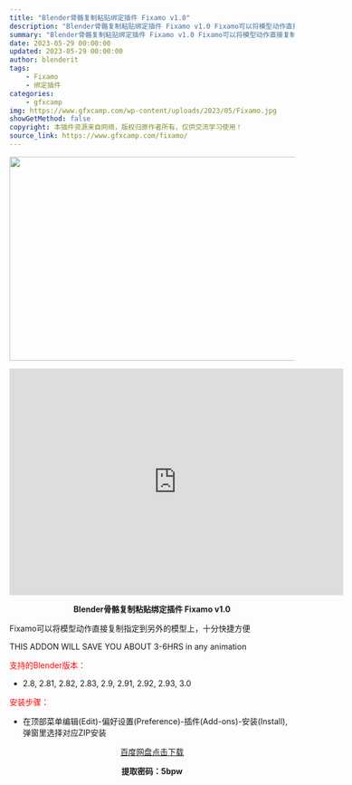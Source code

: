```yaml
---
title: "Blender骨骼复制粘贴绑定插件 Fixamo v1.0"
description: "Blender骨骼复制粘贴绑定插件 Fixamo v1.0 Fixamo可以将模型动作直接复制指定到另外的模型上，十分快捷方便 THIS ADDON WILL SAVE YOU ABOUT 3-6HR..."
summary: "Blender骨骼复制粘贴绑定插件 Fixamo v1.0 Fixamo可以将模型动作直接复制指定到另外的模型上，十分快捷方便 THIS ADDON WILL SAVE YOU ABOUT 3-6HR..."
date: 2023-05-29 00:00:00
updated: 2023-05-29 00:00:00
author: blenderit
tags: 
    - Fixamo
    - 绑定插件
categories:
    - gfxcamp
img: https://www.gfxcamp.com/wp-content/uploads/2023/05/Fixamo.jpg
showGetMethod: false
copyright: 本插件资源来自网络，版权归原作者所有，仅供交流学习使用！
source_link: https://www.gfxcamp.com/fixamo/
---
```

<div><p><img decoding="async" class="aligncenter size-full wp-image-112688" src="https://www.gfxcamp.com/wp-content/uploads/2023/05/Fixamo.jpg" data-src="https://www.gfxcamp.com/wp-content/uploads/2023/05/Fixamo.jpg" alt="" width="590" height="360" data-srcset="https://www.gfxcamp.com/wp-content/uploads/2023/05/Fixamo.jpg 590w, https://www.gfxcamp.com/wp-content/uploads/2023/05/Fixamo-150x92.jpg 150w" data-sizes="(max-width: 590px) 100vw, 590px"></p><p style="text-align: center;"><iframe loading="lazy" src="https://player.youku.com/embed/XNTk2OTY1ODQ0OA==" width="590" height="400" frameborder="0" allowfullscreen="allowfullscreen" data-mce-fragment="1"></iframe></p><p style="text-align: center;"><strong>Blender骨骼复制粘贴绑定插件 Fixamo v1.0</strong></p><p>Fixamo可以将模型动作直接复制指定到另外的模型上，十分快捷方便</p><p>THIS ADDON WILL SAVE YOU ABOUT 3-6HRS in any animation</p><p style="text-align: left;"><span style="color: #ff0000;">支持的Blender版本：</span></p><ul>
<li style="text-align: left;">2.8, 2.81, 2.82, 2.83, 2.9, 2.91, 2.92, 2.93, 3.0</li>
</ul><p style="text-align: left;"><span style="color: #ff0000;">安装步骤：</span></p><ul>
<li>在顶部菜单编辑(Edit)-偏好设置(Preference)-插件(Add-ons)-安装(Install),弹窗里选择对应ZIP安装</li>
</ul><p style="text-align: center;"><a class="maxbutton-3 maxbutton maxbutton-baidu" target="_blank" rel="noopener" href="https://pan.baidu.com/s/1ZQ8CEumG7xRTtdmWsPCrRQ?pwd=5bpw"><span class="mb-text">百度网盘点击下载</span></a></p><p style="text-align: center;"><strong>提取密码：5bpw</strong></p></div>